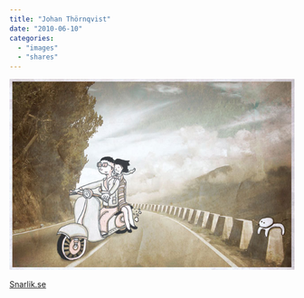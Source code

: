```yaml
---
title: "Johan Thörnqvist"
date: "2010-06-10"
categories: 
  - "images"
  - "shares"
---
```


![](images/tumblr_l312opQqXG1qz4vrlo1_640.jpg)

[Snarlik.se](http://www.snarlik.se/)
